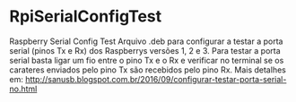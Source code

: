 # RpiSerialConfigTest
Raspberry Serial Config Test
Arquivo .deb para configurar a testar a porta serial (pinos Tx e Rx) dos Raspberrys versões 1, 2 e 3. Para testar a porta serial basta ligar um fio entre o pino Tx e o Rx e verificar no terminal se os carateres enviados pelo pino Tx são recebidos pelo pino Rx. Mais detalhes em: http://sanusb.blogspot.com.br/2016/09/configurar-testar-porta-serial-no.html
